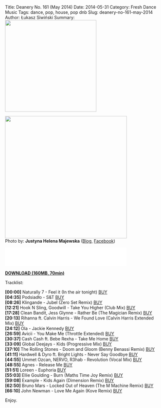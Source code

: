 Title: Deanery No. 161 (May 2014)
Date: 2014-05-31
Category: Fresh Dance Music
Tags: dance, pop, house, pop dnb
Slug: deanery-no-161-may-2014
Author: Łukasz Siwiński
Summary: <img width="300" src="https://drive.google.com/uc?export=download&id=0B8ZWtaisj528cFA2X1c5VXRzekE" />

<a href ="https://drive.google.com/uc?export=download&id=0B8ZWtaisj528UkxsVmZDQzF0Mms" 
    title="DOWNLOAD" target="_blank">
    <img width="400" src="https://drive.google.com/uc?export=download&id=0B8ZWtaisj528cFA2X1c5VXRzekE" />
</a><br/>
Photo by: **Justyna Helena Majewska** 
(<a href="http://www.justynahelenamajewska.blogspot.com/" target="_blank">Blog</a>, 
<a href="https://www.facebook.com/justyna.helena.majewska.fotografia" target="_blank">Facebook</a>)

<iframe width="400" height="60" src="//www.mixcloud.com/widget/iframe/?feed=http%3A%2F%2Fwww.mixcloud.com%2FFreshDanceMusic%2Fdeanery-no-161-may-2014%2F&amp;mini=1&amp;embed_uuid=f21dd33b-97b1-4ea2-bd8f-261ff9b43af1&amp;replace=0&amp;hide_cover=1&amp;hide_artwork=1&amp;embed_type=widget_standard&amp;hide_tracklist=1" frameborder="0"></iframe>

<a href ="https://drive.google.com/uc?export=download&id=0B8ZWtaisj528UkxsVmZDQzF0Mms" 
    title="Fresh Dance Music - For An Angel (January 2010)" target="_blank">
**DOWNLOAD (160MB, 70min)**
</a>

Tracklist:  

**[00:00]** Naturally 7 - Feel it (In the air tonight) 
<a href="https://itunes.apple.com/pl/album/feel-it-in-the-air-tonight/id437778850?i=437778856" target="_blank">BUY</a>  
**[04:35]** Podsiadło - S&T 
<a href="https://itunes.apple.com/pl/album/s-t/id646451952?i=646452100" target="_blank">BUY</a>  
**[08:26]** Klingande - Jubel (Zero Set Remix) 
<a href="https://itunes.apple.com/pl/album/jubel-zero-set-remix/id785451906?i=785451917" target="_blank">BUY</a>  
**[12:21]** Hook N Sling, Goodwill - Take You Higher (Club Mix) 
<a href="https://itunes.apple.com/pl/album/take-you-higher/id794401637?i=794401812" target="_blank">BUY</a>  
**[17:28]** Clean Bandit, Jess Glynne - Rather Be (The Magician Remix)
<a href="https://itunes.apple.com/pl/album/rather-be-feat.-jess-glynne/id787234308?i=787234404" target="_blank">BUY</a>  
**[20:13]** Rihanna ft. Calvin Harris - We Found Love (Calvin Harris Extended Mix)
<a href="https://itunes.apple.com/pl/album/we-found-love-calvin-harris/id479237541?i=479237657" target="_blank">BUY</a>  
**[24:12]** Ola - Jackie Kennedy
<a href="https://itunes.apple.com/pl/album/jackie-kennedy/id825039846?i=825040951" target="_blank">BUY</a>  
**[26:59]** Avicii - You Make Me (Throttle Extended)
<a href="https://itunes.apple.com/pl/album/you-make-me-throttle-extended/id849002360?i=849002716" target="_blank">BUY</a>  
**[30:37]** Cash Cash ft. Bebe Rexha - Take Me Home
<a href="https://itunes.apple.com/pl/album/take-me-home-feat.-bebe-rexha/id807417251?i=807417253" target="_blank">BUY</a>  
**[33:09]** Global Deejays - Kids (Progressive Mix)
<a href="https://itunes.apple.com/pl/album/kids-progressive-mix/id785450863?i=785450876" target="_blank">BUY</a>  
**[37:10]** The Rolling Stones - Doom and Gloom (Benny Benassi Remix) 
<a href="https://itunes.apple.com/pl/album/doom-gloom-benny-benassi-remix/id584630205?i=584630276" target="_blank">BUY</a>  
**[41:11]** Hardwell & Dyro ft. Bright Lights - Never Say Goodbye
<a href="https://itunes.apple.com/pl/album/never-say-goodbye-feat.-bright/id715475542?i=715475601" target="_blank">BUY</a>  
**[44:55]** Ummet Ozcan, NERVO, R3hab - Revolution (Vocal Mix)
<a href="https://itunes.apple.com/pl/album/revolution-vocal-mix/id810655494?i=810655542" target="_blank">BUY</a>  
**[48:55]** Agnes - Release Me 
<a href="https://itunes.apple.com/pl/album/release-me/id481629484?i=481629490" target="_blank">BUY</a>  
**[51:51]** Loreen - Euphoria 
<a href="https://itunes.apple.com/pl/album/euphoria/id568113928?i=568114160" target="_blank">BUY</a>  
**[55:03]** Ellie Goulding - Burn (Maths Time Joy Remix)
<a href="https://itunes.apple.com/pl/album/burn-maths-time-joy-remix/id683253501?i=683253630" target="_blank">BUY</a>  
**[59:08]** Example - Kids Again (Dimension Remix)
<a href="https://itunes.apple.com/pl/album/kids-again-dimension-remix/id823605751?i=823605756" target="_blank">BUY</a>  
**[62:50]** Bruno Mars - Locked Out of Heaven (The M Machine Remix) 
<a href="https://itunes.apple.com/pl/album/locked-out-heaven-m-machine/id598054288?i=598054297" target="_blank">BUY</a>  
**[66:10]** John Newman - Love Me Again (Kove Remix) 
<a href="https://itunes.apple.com/pl/album/love-me-again-kove-remix/id640379985?i=640380404" target="_blank">BUY</a>  

Enjoy.